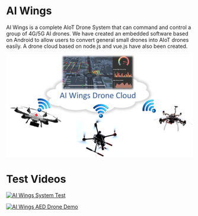 # AI Wings

AI Wings is a complete AIoT Drone System that can command and control a group of 4G/5G AI drones. We have created an embedded software based on Android to allow users to convert general small drones into AIoT drones easily. A drone cloud based on node.js and vue.js have also been created.

<img width=640 src="doc/img/ai_wings_arch.png"/>

# Test Videos

[![AI Wings System Test](http://img.youtube.com/vi/ou2W5PuoimQ/0.jpg)](https://www.youtube.com/watch?v=ou2W5PuoimQ)

[![AI Wings AED Drone Demo](http://img.youtube.com/vi/jq7bbERNfHk/0.jpg)](https://www.youtube.com/watch?v=jq7bbERNfHk)

